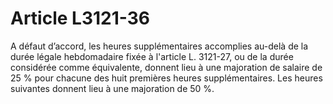 # Article L3121-36

A défaut d’accord, les heures supplémentaires accomplies au-delà de la durée légale hebdomadaire fixée à l'article L. 3121-27, ou de la durée considérée comme équivalente, donnent lieu à une majoration de salaire de 25 % pour chacune des huit premières heures supplémentaires. Les heures suivantes donnent lieu à une majoration de 50 %.
